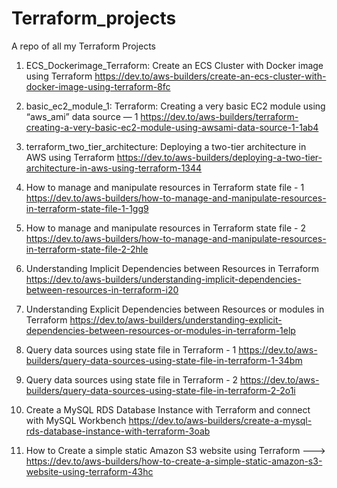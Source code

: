 # Terraform_projects
A repo of all my Terraform Projects

1. ECS_Dockerimage_Terraform: Create an ECS Cluster with Docker image using Terraform https://dev.to/aws-builders/create-an-ecs-cluster-with-docker-image-using-terraform-8fc

2. basic_ec2_module_1: Terraform: Creating a very basic EC2 module using “aws_ami” data source — 1 https://dev.to/aws-builders/terraform-creating-a-very-basic-ec2-module-using-awsami-data-source-1-1ab4

3. terraform_two_tier_architecture: Deploying a two-tier architecture in AWS using Terraform https://dev.to/aws-builders/deploying-a-two-tier-architecture-in-aws-using-terraform-1344

4. How to manage and manipulate resources in Terraform state file - 1 https://dev.to/aws-builders/how-to-manage-and-manipulate-resources-in-terraform-state-file-1-1gg9

5. How to manage and manipulate resources in Terraform state file - 2 https://dev.to/aws-builders/how-to-manage-and-manipulate-resources-in-terraform-state-file-2-2hle

6. Understanding Implicit Dependencies between Resources in Terraform https://dev.to/aws-builders/understanding-implicit-dependencies-between-resources-in-terraform-i20

7. Understanding Explicit Dependencies between Resources or modules in Terraform https://dev.to/aws-builders/understanding-explicit-dependencies-between-resources-or-modules-in-terraform-1elp

8. Query data sources using state file in Terraform - 1 https://dev.to/aws-builders/query-data-sources-using-state-file-in-terraform-1-34bm 

9. Query data sources using state file in Terraform - 2 https://dev.to/aws-builders/query-data-sources-using-state-file-in-terraform-2-2o1i

10. Create a MySQL RDS Database Instance with Terraform and connect with MySQL Workbench https://dev.to/aws-builders/create-a-mysql-rds-database-instance-with-terraform-3oab

11. How to Create a simple static Amazon S3 website using Terraform ---> https://dev.to/aws-builders/how-to-create-a-simple-static-amazon-s3-website-using-terraform-43hc
